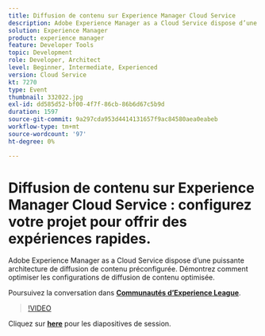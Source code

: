 ```yaml
---
title: Diffusion de contenu sur Experience Manager Cloud Service
description: Adobe Experience Manager as a Cloud Service dispose d’une puissante architecture de diffusion de contenu préconfigurée. Démontrez comment optimiser les configurations de diffusion de contenu optimisée. Cette session a été diffusée dans le cadre d’un événement de contenu Adobe Developers Live.
solution: Experience Manager
product: experience manager
feature: Developer Tools
topic: Development
role: Developer, Architect
level: Beginner, Intermediate, Experienced
version: Cloud Service
kt: 7270
type: Event
thumbnail: 332022.jpg
exl-id: dd585d52-bf00-4f7f-86cb-86b6d67c5b9d
duration: 1597
source-git-commit: 9a297cda953d4414131657f9ac84580aea0eabeb
workflow-type: tm+mt
source-wordcount: '97'
ht-degree: 0%

---
```


# Diffusion de contenu sur Experience Manager Cloud Service : configurez votre projet pour offrir des expériences rapides.

Adobe Experience Manager as a Cloud Service dispose d’une puissante architecture de diffusion de contenu préconfigurée. Démontrez comment optimiser les configurations de diffusion de contenu optimisée.

Poursuivez la conversation dans **[Communautés d’Experience League](https://adobe.ly/36Yd3v6)**.

>[!VIDEO](https://video.tv.adobe.com/v/332022/?quality=12&learn=on&hidetitle=true)

Cliquez sur **[here](/help/adobe-developers-live/assets/content-delivery-on-aemcs.pdf)** pour les diapositives de session.
